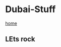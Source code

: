 <script type="application/ld+json" class="schemantra.com">{
  "@context": "https://schema.org",
  "@type": "WebSite",
  "@id": "tinas-website",
  "alternateName": "Tinas",
  "name": "TINAS ONLINE GIFTS",
  "url": "https://tinas.ae"
}</script>

<script type="application/ld+json" class="schemantra.com">{
  "@context": "https://schema.org",
  "@type": "WebPage",
  "@id": "https://tinas.ae/-home",
  "url": "https://tinas.ae/",
  "name": "TINAS ONLINE GIFTS",
  "headline": "TINAS ONLINE GIFTS",
  "alternateName": "TINAS",
  "significantLink": "https://nbh.ae"
}</script>


# Dubai-Stuff
<a href="/">home</a>
<h2>LEts rock</h2>
